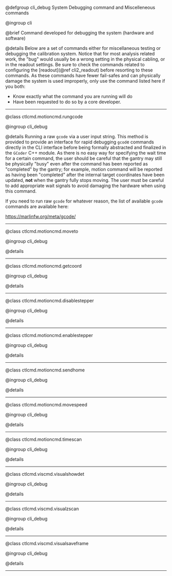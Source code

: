 @defgroup cli_debug System Debugging command and Miscelleneous commands

@ingroup cli

@brief Command developed for debugging the system (hardware and software)

@details Below are a set of commands either for miscellaneous testing or
debugging the calibration system. Notice that for most analysis related work,
the "bug" would usually be a wrong setting in the physical cabling, or in the
readout settings. Be sure to check the commands related to configuring the
[readout](@ref cli2_readout) before resorting to these commands. As these
commands have fewer fail-safes and can physically damage the system is used
improperly, only use the command listed here if you both:

- Know exactly what the command you are running will do
- Have been requested to do so by a core developer.

---

@class ctlcmd.motioncmd.rungcode

@ingroup cli_debug

@details Running a raw `gcode` via a user input string. This method is provided
to provide an interface for rapid debugging `gcod`e commands directly in the CLI
interface before being formally abstracted and finalized in the `GCoder` C++
module. As there is no easy way for specifying the wait time for a certain
command, the user should be careful that the gantry may still be physically
"busy" even after the command has been reported as "completed" by the gantry;
for example, motion command will be reported as having been "completed" after
the internal target coordinates have been updated, **not** when the gantry
fully stops moving. The user must be careful to add appropriate wait signals to
avoid damaging the hardware when using this command.

If you need to run raw `gcode` for whatever reason, the list of available
`gcode` commands are available here:

https://marlinfw.org/meta/gcode/


---

@class ctlcmd.motioncmd.moveto

@ingroup cli_debug

@details

---

@class ctlcmd.motioncmd.getcoord

@ingroup cli_debug

@details

---

@class ctlcmd.motioncmd.disablestepper

@ingroup cli_debug

@details

---

@class ctlcmd.motioncmd.enablestepper

@ingroup cli_debug

@details

---

@class ctlcmd.motioncmd.sendhome

@ingroup cli_debug

@details

---

@class ctlcmd.motioncmd.movespeed

@ingroup cli_debug

@details

---

@class ctlcmd.motioncmd.timescan

@ingroup cli_debug

@details

---

@class ctlcmd.viscmd.visualshowdet

@ingroup cli_debug

@details

---

@class ctlcmd.viscmd.visualzscan

@ingroup cli_debug

@details

---

@class ctlcmd.viscmd.visualsaveframe

@ingroup cli_debug

@details

---
